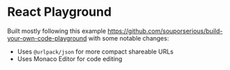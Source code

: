 # React Playground

Built mostly following this example https://github.com/souporserious/build-your-own-code-playground with some notable changes:

- Uses `@urlpack/json` for more compact shareable URLs
- Uses Monaco Editor for code editing
